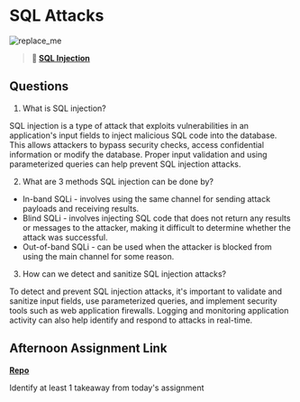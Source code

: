 # SQL Attacks

![replace_me](https://codeworks.blob.core.windows.net/public/assets/img/illustrations/placeholder.svg)

> **📖 [SQL Injection](https://codeworksacademy.com/fs-student-guide/resources/wk11/03-SQL-Injection)**

## Questions

1. What is SQL injection?

SQL injection is a type of attack that exploits vulnerabilities in an application's input fields to inject malicious SQL code into the database. This allows attackers to bypass security checks, access confidential information or modify the database. Proper input validation and using parameterized queries can help prevent SQL injection attacks.

2. What are 3 methods SQL injection can be done by?

- In-band SQLi - involves using the same channel for sending attack payloads and receiving results.
- Blind SQLi - involves injecting SQL code that does not return any results or messages to the attacker, making it difficult to determine whether the attack was successful.
- Out-of-band SQLi - can be used when the attacker is blocked from using the main channel for some reason.

3. How can we detect and sanitize SQL injection attacks?

To detect and prevent SQL injection attacks, it's important to validate and sanitize input fields, use parameterized queries, and implement security tools such as web application firewalls. Logging and monitoring application activity can also help identify and respond to attacks in real-time.

## Afternoon Assignment Link

**[Repo](https://github.com/AnastasiiaShaynyuk/<ASSIGNMENT_REPO>)**

Identify at least 1 takeaway from today's assignment
